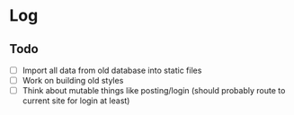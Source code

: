 # Log

## Todo

- [ ] Import all data from old database into static files
- [ ] Work on building old styles
- [ ] Think about mutable things like posting/login (should probably route to current site for login at least)
